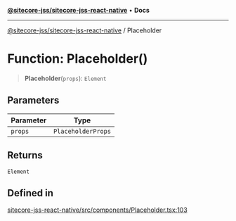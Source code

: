 [**@sitecore-jss/sitecore-jss-react-native**](../README.md) • **Docs**

***

[@sitecore-jss/sitecore-jss-react-native](../README.md) / Placeholder

# Function: Placeholder()

> **Placeholder**(`props`): `Element`

## Parameters

| Parameter | Type |
| ------ | ------ |
| `props` | `PlaceholderProps` |

## Returns

`Element`

## Defined in

[sitecore-jss-react-native/src/components/Placeholder.tsx:103](https://github.com/Sitecore/jss/blob/ae6f916d439f946bec091261304f83eefbcedd38/packages/sitecore-jss-react-native/src/components/Placeholder.tsx#L103)
